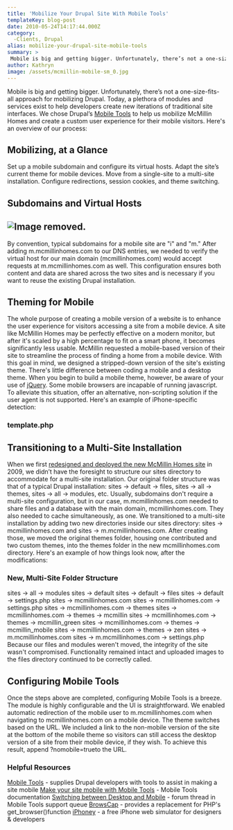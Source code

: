 ```yaml
---
title: 'Mobilize Your Drupal Site With Mobile Tools'
templateKey: blog-post
date: 2010-05-24T14:17:44.000Z
category: 
  -Clients, Drupal
alias: mobilize-your-drupal-site-mobile-tools
summary: > 
 Mobile is big and getting bigger. Unfortunately, there’s not a one-size-fits-all approach for mobilizing Drupal. Today, a plethora of modules and services exist to help developers create new iterations of traditional site interfaces. We chose Drupal’s Mobile Tools to help us mobilize McMillin Homes and create a custom user experience for their mobile visitors. Here's an overview of our process: 
author: Kathryn
image: /assets/mcmillin-mobile-sm_0.jpg
---
```


Mobile is big and getting bigger. Unfortunately, there’s not a one-size-fits-all approach for mobilizing Drupal. Today, a plethora of modules and services exist to help developers create new iterations of traditional site interfaces. We chose Drupal’s [Mobile Tools](https://www.drupal.org/project/mobile_tools) to help us mobilize McMillin Homes and create a custom user experience for their mobile visitors. Here's an overview of our process:

Mobilizing, at a Glance
-----------------------

Set up a mobile subdomain and configure its virtual hosts. Adapt the site’s current theme for mobile devices. Move from a single-site to a multi-site installation. Configure redirections, session cookies, and theme switching.

Subdomains and Virtual Hosts
----------------------------

![Image removed.](/core/misc/icons/e32700/error.svg "This image has been removed. For security reasons, only images from the local domain are allowed.")
--------------------------------------------------------------------------------------------------------------------------------------------------------

By convention, typical subdomains for a mobile site are "i" and "m." After adding m.mcmillinhomes.com to our DNS entries, we needed to verify the virtual host for our main domain (mcmillinhomes.com) would accept requests at m.mcmillinhomes.com as well. This configuration ensures both content and data are shared across the two sites and is necessary if you want to reuse the existing Drupal installation.

Theming for Mobile
------------------

The whole purpose of creating a mobile version of a website is to enhance the user experience for visitors accessing a site from a mobile device. A site like McMillin Homes may be perfectly effective on a modern monitor, but after it's scaled by a high percentage to fit on a smart phone, it becomes significantly less usable. McMillin requested a mobile-based version of their site to streamline the process of finding a home from a mobile device. With this goal in mind, we designed a stripped-down version of the site's existing theme. There's little difference between coding a mobile and a desktop theme. When you begin to build a mobile theme, however, be aware of your use of [jQuery](http://jquery.com/). Some mobile browsers are incapable of running javascript. To alleviate this situation, offer an alternative, non-scripting solution if the user agent is not supported. Here's an example of iPhone-specific detection:

### template.php

<?php   class template {     public static function supported() {         $user\_agent = $\_SERVER\['HTTP\_USER\_AGENT'\];       if(preg\_match('iphone',$user\_agent)) {          return 'supported';       } else {          return FALSE;       }         }   } ?>

Transitioning to a Multi-Site Installation
------------------------------------------

When we first [redesigned and deployed the new McMillin Homes site](/2009/06/30/new-mcmillinhomescom) in 2009, we didn’t have the foresight to structure our sites directory to accommodate for a multi-site installation. Our original folder structure was that of a typical Drupal installation: sites → default → files, sites → all → themes, sites → all → modules, etc. Usually, subdomains don't require a multi-site configuration, but in our case, m.mcmillinhomes.com needed to share files and a database with the main domain, mcmillinhomes.com. They also needed to cache simultaneously, as one. We transitioned to a multi-site installation by adding two new directories inside our sites directory: sites → mcmillinhomes.com and sites → m.mcmillinhomes.com. After creating those, we moved the original themes folder, housing one contributed and two custom themes, into the themes folder in the new mcmillinhomes.com directory. Here's an example of how things look now, after the modifications:

### New, Multi-Site Folder Structure

sites → all → modules sites → default sites → default → files sites → default → settings.php sites → mcmillinhomes.com sites → mcmillinhomes.com → settings.php sites → mcmillinhomes.com → themes sites → mcmillinhomes.com → themes → mcmillin sites → mcmillinhomes.com → themes → mcmillin\_green sites → mcmillinhomes.com → themes → mcmillin\_mobile sites → mcmillinhomes.com → themes → zen sites → m.mcmillinhomes.com sites → m.mcmillinhomes.com → settings.php Because our files and modules weren't moved, the integrity of the site wasn't compromised. Functionality remained intact and uploaded images to the files directory continued to be correctly called.

Configuring Mobile Tools
------------------------

Once the steps above are completed, configuring Mobile Tools is a breeze. The module is highly configurable and the UI is straightforward. We enabled automatic redirection of the mobile user to m.mcmillinhomes.com when navigating to mcmillinhomes.com on a mobile device. The theme switches based on the URL. We included a link to the non-mobile version of the site at the bottom of the mobile theme so visitors can still access the desktop version of a site from their mobile device, if they wish. To achieve this result, append ?nomobile=trueto the URL.

### Helpful Resources

[Mobile Tools](https://www.drupal.org/project/mobile_tools) - supplies Drupal developers with tools to assist in making a site mobile [Make your site mobile with Mobile Tools](https://www.drupal.org/node/459686) - Mobile Tools documentation [Switching between Desktop and Mobile](https://www.drupal.org/node/609750) - forum thread in Mobile Tools support queue [BrowsCap](https://www.drupal.org/project/browscap) - provides a replacement for PHP's get\_browser()function [iPhoney](https://www.marketcircle.com/iphoney/) - a free iPhone web simulator for designers & developers